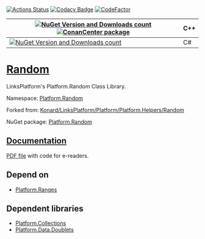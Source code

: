 [![Actions Status](https://github.com/linksplatform/Random/workflows/CD/badge.svg)](https://github.com/linksplatform/Random/actions?workflow=CD)
[![Codacy Badge](https://api.codacy.com/project/badge/Grade/3ad6154e6c184bad8d99de8e8e7cbc4e)](https://app.codacy.com/gh/linksplatform/Random?utm_source=github.com&utm_medium=referral&utm_content=linksplatform/Random&utm_campaign=Badge_Grade_Settings)
[![CodeFactor](https://www.codefactor.io/repository/github/linksplatform/random/badge)](https://www.codefactor.io/repository/github/linksplatform/random)

| [![NuGet Version and Downloads count](https://buildstats.info/nuget/Platform.Random.TemplateLibrary)](https://www.nuget.org/packages/Platform.Random.TemplateLibrary) [![ConanCenter package](https://repology.org/badge/version-for-repo/conancenter/platform.random.svg)](https://conan.io/center/platform.random) | __C++__  |
|-|-|
| [![NuGet Version and Downloads count](https://buildstats.info/nuget/Platform.Random)](https://www.nuget.org/packages/Platform.Random) | C# |

# [Random](https://github.com/linksplatform/Random)

LinksPlatform's Platform.Random Class Library.

Namespace: [Platform.Random](https://linksplatform.github.io/Random/csharp/api/Platform.Random.html)

Forked from: [Konard/LinksPlatform/Platform/Platform.Helpers/Random](https://github.com/Konard/LinksPlatform/tree/9754f8e5767067176e972361a9e88ebf607d9067/Platform/Platform.Helpers/Random)

NuGet package: [Platform.Random](https://www.nuget.org/packages/Platform.Random)

## [Documentation](https://linksplatform.github.io/Random)
[PDF file](https://linksplatform.github.io/Random/csharp/Platform.Random.pdf) with code for e-readers.

## Depend on
*   [Platform.Ranges](https://github.com/linksplatform/Ranges)

## Dependent libraries
*   [Platform.Collections](https://github.com/linksplatform/Collections)
*   [Platform.Data.Doublets](https://github.com/linksplatform/Data.Doublets)
